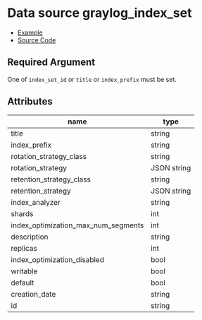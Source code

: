 # Data source graylog_index_set

* [Example](https://github.com/terraform-provider-graylog/terraform-provider-graylog/blob/master/examples/v0.12/index_set.tf)
* [Source Code](https://github.com/terraform-provider-graylog/terraform-provider-graylog/blob/master/graylog/datasource/system/indices/indexset/data_source.go)

## Required Argument

One of `index_set_id` or `title` or `index_prefix` must be set.

## Attributes

name | type
--- | ---
title | string
index_prefix | string
rotation_strategy_class | string
rotation_strategy | JSON string
retention_strategy_class | string
retention_strategy | JSON string
index_analyzer | string
shards | int
index_optimization_max_num_segments | int
description | string
replicas | int
index_optimization_disabled | bool
writable | bool
default | bool
creation_date | string
id | string
